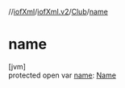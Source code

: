 //[iofXml](../../../index.md)/[iofXml.v2](../index.md)/[Club](index.md)/[name](name.md)

# name

[jvm]\
protected open var [name](name.md): [Name](../-name/index.md)
